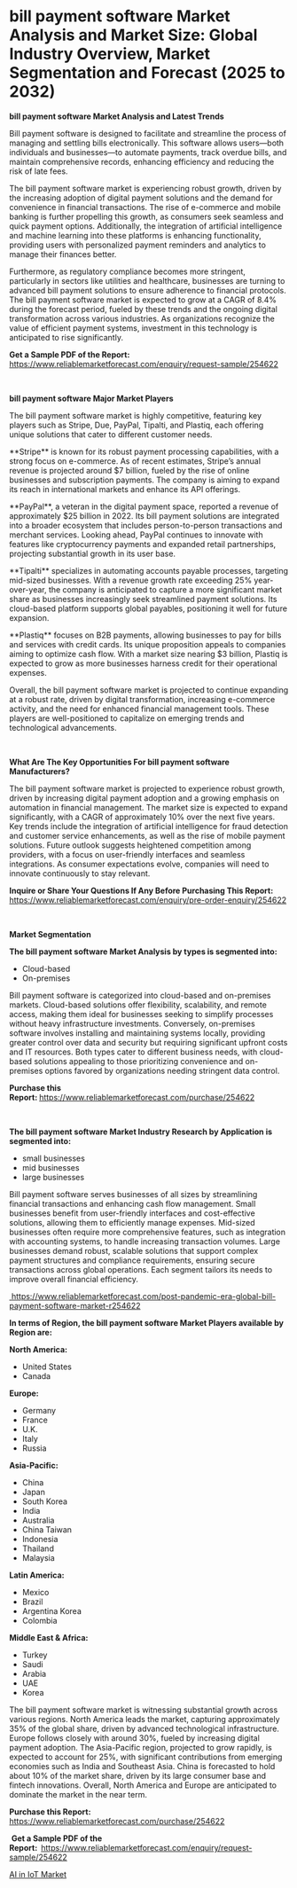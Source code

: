 <p><h1>bill payment software Market Analysis and Market Size: Global Industry Overview, Market Segmentation and Forecast (2025 to 2032)</h1></p><p><strong>bill payment software Market Analysis and Latest Trends</strong></p>
<p><p>Bill payment software is designed to facilitate and streamline the process of managing and settling bills electronically. This software allows users—both individuals and businesses—to automate payments, track overdue bills, and maintain comprehensive records, enhancing efficiency and reducing the risk of late fees. </p><p>The bill payment software market is experiencing robust growth, driven by the increasing adoption of digital payment solutions and the demand for convenience in financial transactions. The rise of e-commerce and mobile banking is further propelling this growth, as consumers seek seamless and quick payment options. Additionally, the integration of artificial intelligence and machine learning into these platforms is enhancing functionality, providing users with personalized payment reminders and analytics to manage their finances better.</p><p>Furthermore, as regulatory compliance becomes more stringent, particularly in sectors like utilities and healthcare, businesses are turning to advanced bill payment solutions to ensure adherence to financial protocols. The bill payment software market is expected to grow at a CAGR of 8.4% during the forecast period, fueled by these trends and the ongoing digital transformation across various industries. As organizations recognize the value of efficient payment systems, investment in this technology is anticipated to rise significantly.</p></p>
<p><strong>Get a Sample PDF of the Report:&nbsp;</strong> <a href="https://www.reliablemarketforecast.com/enquiry/request-sample/254622?utm_campaign=2993&utm_medium=2&utm_source=Github&utm_content=ia&utm_term=30032025&utm_id=bill-payment-software">https://www.reliablemarketforecast.com/enquiry/request-sample/254622</a></p>
<p>&nbsp;</p>
<p><strong>bill payment software Major Market Players</strong></p>
<p><p>The bill payment software market is highly competitive, featuring key players such as Stripe, Due, PayPal, Tipalti, and Plastiq, each offering unique solutions that cater to different customer needs.</p><p>**Stripe** is known for its robust payment processing capabilities, with a strong focus on e-commerce. As of recent estimates, Stripe’s annual revenue is projected around $7 billion, fueled by the rise of online businesses and subscription payments. The company is aiming to expand its reach in international markets and enhance its API offerings.</p><p>**PayPal**, a veteran in the digital payment space, reported a revenue of approximately $25 billion in 2022. Its bill payment solutions are integrated into a broader ecosystem that includes person-to-person transactions and merchant services. Looking ahead, PayPal continues to innovate with features like cryptocurrency payments and expanded retail partnerships, projecting substantial growth in its user base.</p><p>**Tipalti** specializes in automating accounts payable processes, targeting mid-sized businesses. With a revenue growth rate exceeding 25% year-over-year, the company is anticipated to capture a more significant market share as businesses increasingly seek streamlined payment solutions. Its cloud-based platform supports global payables, positioning it well for future expansion.</p><p>**Plastiq** focuses on B2B payments, allowing businesses to pay for bills and services with credit cards. Its unique proposition appeals to companies aiming to optimize cash flow. With a market size nearing $3 billion, Plastiq is expected to grow as more businesses harness credit for their operational expenses.</p><p>Overall, the bill payment software market is projected to continue expanding at a robust rate, driven by digital transformation, increasing e-commerce activity, and the need for enhanced financial management tools. These players are well-positioned to capitalize on emerging trends and technological advancements.</p></p>
<p>&nbsp;</p>
<p><strong>What Are The Key Opportunities For bill payment software Manufacturers?</strong></p>
<p><p>The bill payment software market is projected to experience robust growth, driven by increasing digital payment adoption and a growing emphasis on automation in financial management. The market size is expected to expand significantly, with a CAGR of approximately 10% over the next five years. Key trends include the integration of artificial intelligence for fraud detection and customer service enhancements, as well as the rise of mobile payment solutions. Future outlook suggests heightened competition among providers, with a focus on user-friendly interfaces and seamless integrations. As consumer expectations evolve, companies will need to innovate continuously to stay relevant.</p></p>
<p><strong>Inquire or Share Your Questions If Any Before Purchasing This Report:</strong> <a href="https://www.reliablemarketforecast.com/enquiry/pre-order-enquiry/254622?utm_campaign=2993&utm_medium=2&utm_source=Github&utm_content=ia&utm_term=30032025&utm_id=bill-payment-software">https://www.reliablemarketforecast.com/enquiry/pre-order-enquiry/254622</a></p>
<p>&nbsp;</p>
<p><strong>Market Segmentation</strong></p>
<p><strong>The bill payment software Market Analysis by types is segmented into:</strong></p>
<p><ul><li>Cloud-based</li><li>On-premises</li></ul></p>
<p><p>Bill payment software is categorized into cloud-based and on-premises markets. Cloud-based solutions offer flexibility, scalability, and remote access, making them ideal for businesses seeking to simplify processes without heavy infrastructure investments. Conversely, on-premises software involves installing and maintaining systems locally, providing greater control over data and security but requiring significant upfront costs and IT resources. Both types cater to different business needs, with cloud-based solutions appealing to those prioritizing convenience and on-premises options favored by organizations needing stringent data control.</p></p>
<p><strong>Purchase this Report:&nbsp;</strong><a href="https://www.reliablemarketforecast.com/purchase/254622?utm_campaign=2993&utm_medium=2&utm_source=Github&utm_content=ia&utm_term=30032025&utm_id=bill-payment-software">https://www.reliablemarketforecast.com/purchase/254622</a></p>
<p>&nbsp;</p>
<p><strong>The bill payment software Market Industry Research by Application is segmented into:</strong></p>
<p><ul><li>small businesses</li><li>mid businesses</li><li>large businesses</li></ul></p>
<p><p>Bill payment software serves businesses of all sizes by streamlining financial transactions and enhancing cash flow management. Small businesses benefit from user-friendly interfaces and cost-effective solutions, allowing them to efficiently manage expenses. Mid-sized businesses often require more comprehensive features, such as integration with accounting systems, to handle increasing transaction volumes. Large businesses demand robust, scalable solutions that support complex payment structures and compliance requirements, ensuring secure transactions across global operations. Each segment tailors its needs to improve overall financial efficiency.</p></p>
<p><a href="https://www.reliablemarketforecast.com/post-pandemic-era-global-bill-payment-software-market-r254622?utm_campaign=2993&utm_medium=2&utm_source=Github&utm_content=ia&utm_term=30032025&utm_id=bill-payment-software">&nbsp;https://www.reliablemarketforecast.com/post-pandemic-era-global-bill-payment-software-market-r254622</a></p>
<p><strong>In terms of Region, the bill payment software Market Players available by Region are:</strong></p>
<p>
    <p> <strong> North America: </strong>
        <ul>
            <li>United States</li>
            <li>Canada</li>
        </ul>
        </p> 
    <p> <strong> Europe: </strong>
        <ul>
            <li>Germany</li>
            <li>France</li>
            <li>U.K.</li>
            <li>Italy</li>
            <li>Russia</li>
        </ul>
        </p> 
    <p> <strong> Asia-Pacific: </strong>
        <ul>
            <li>China</li>
            <li>Japan</li>
            <li>South Korea</li>
            <li>India</li>
            <li>Australia</li>
            <li>China Taiwan</li>
            <li>Indonesia</li>
            <li>Thailand</li>
            <li>Malaysia</li>
        </ul>
        </p> 
    <p> <strong> Latin America: </strong>
        <ul>
            <li>Mexico</li>
            <li>Brazil</li>
            <li>Argentina Korea</li>
            <li>Colombia</li>
        </ul>
        </p> 
    <p> <strong> Middle East & Africa: </strong>
        <ul>
            <li>Turkey</li>
            <li>Saudi</li>
            <li>Arabia</li>
            <li>UAE</li>
            <li>Korea</li>
        </ul>
    </p>
    </p>
<p><p>The bill payment software market is witnessing substantial growth across various regions. North America leads the market, capturing approximately 35% of the global share, driven by advanced technological infrastructure. Europe follows closely with around 30%, fueled by increasing digital payment adoption. The Asia-Pacific region, projected to grow rapidly, is expected to account for 25%, with significant contributions from emerging economies such as India and Southeast Asia. China is forecasted to hold about 10% of the market share, driven by its large consumer base and fintech innovations. Overall, North America and Europe are anticipated to dominate the market in the near term.</p></p>
<p><strong>Purchase this Report: </strong><a href="https://www.reliablemarketforecast.com/purchase/254622?utm_campaign=2993&utm_medium=2&utm_source=Github&utm_content=ia&utm_term=30032025&utm_id=bill-payment-software">https://www.reliablemarketforecast.com/purchase/254622</a></p>
<p>&nbsp;<strong>Get a Sample PDF of the Report:&nbsp;&nbsp;</strong><a href="https://www.reliablemarketforecast.com/enquiry/request-sample/254622?utm_campaign=2993&utm_medium=2&utm_source=Github&utm_content=ia&utm_term=30032025&utm_id=bill-payment-software">https://www.reliablemarketforecast.com/enquiry/request-sample/254622</a></p>
<p><strong></strong></p>
<p><p><a href="https://github.com/xalatieusope/Market-Research-Report-List-1/blob/main/ai-in-iot-market.md?utm_campaign=2993&utm_medium=2&utm_source=Github&utm_content=ia&utm_term=30032025&utm_id=bill-payment-software">AI in IoT Market</a></p></p>